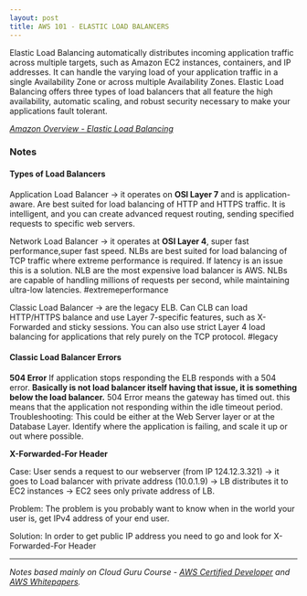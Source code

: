 ```yaml
---
layout: post
title: AWS 101 - ELASTIC LOAD BALANCERS
---
```


Elastic Load Balancing automatically distributes incoming application traffic across multiple targets, such as Amazon EC2 instances, containers, and IP addresses. It can handle the varying load of your application traffic in a single Availability Zone or across multiple Availability Zones. Elastic Load Balancing offers three types of load balancers that all feature the high availability, automatic scaling, and robust security necessary to make your applications fault tolerant.

*[Amazon Overview - Elastic Load Balancing](https://aws.amazon.com/elasticloadbalancing/)*

### Notes

#### Types of Load Balancers

Application Load Balancer -> it operates on **OSI Layer 7** and is application-aware. Are best suited for load balancing of HTTP and HTTPS traffic. It is intelligent, and you can create advanced request routing, sending specified requests to specific web servers. 

Network Load Balancer -> it operates at **OSI Layer 4**, super fast performance,super fast speed. NLBs are best suited for load balancing of TCP traffic where extreme performance is required. If latency is an issue this is a solution. NLB are the most expensive load balancer is AWS. NLBs are capable of handling millions of requests per second, while maintaining ultra-low latencies.
#extremeperformance

Classic Load Balancer -> are the legacy ELB. Can CLB can load HTTP/HTTPS balance and use Layer 7-specific features, such as X-Forwarded and sticky sessions. You can also use strict Layer 4 load balancing for applications that rely purely on the TCP protocol. 
#legacy

#### Classic Load Balancer Errors

**504 Error**
If application stops responding the ELB responds with a 504 error. **Basically is not load balancer itself having that issue, it is something below the load balancer.** 504 Error means the gateway has timed out. this means that the application not responding within the idle timeout period. 
Troubleshooting: This could be either at the Web Server layer or at the Database Layer. Identify where the application is failing, and scale it up or out where possible.

**X-Forwarded-For Header**

Case:
User sends a request to our webserver (from IP 124.12.3.321) -> it goes to Load balancer with private address (10.0.1.9) -> LB distributes it to EC2 instances -> EC2 sees only private address of LB. 

Problem:
The problem is you probably want to know when in the world your user is, get IPv4 address of your end user.

Solution:
In order to get public IP address you need to go and look for X-Forwarded-For Header


------------
*Notes based mainly on Cloud Guru Course - [AWS Certified Developer](https://acloud.guru/learn/aws-certified-developer-associate-june-2018) and [AWS Whitepapers](https://aws.amazon.com/whitepapers/
).*
